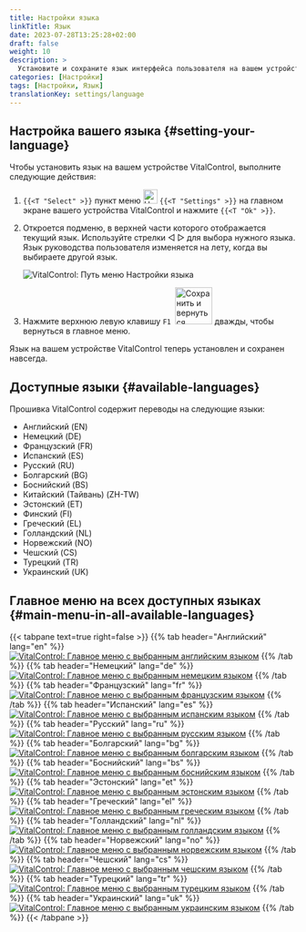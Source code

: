 ```yaml
---
title: Настройки языка
linkTitle: Язык
date: 2023-07-28T13:25:28+02:00
draft: false
weight: 10
description: >
  Установите и сохраните язык интерфейса пользователя на вашем устройстве VitalControl.
categories: [Настройки]
tags: [Настройки, Язык]
translationKey: settings/language
---
```

## Настройка вашего языка {#setting-your-language}

Чтобы установить язык на вашем устройстве VitalControl, выполните следующие действия:

1. `{{<T "Select" >}}` пункт меню <img src="/icons/gear.svg" width="25" align="bottom" alt="Настройки" /> `{{<T "Settings" >}}` на главном экране вашего устройства VitalControl и нажмите `{{<T "Ok" >}}`.

1. Откроется подменю, в верхней части которого отображается текущий язык. Используйте стрелки ◁ ▷ для выбора нужного языка. Язык руководства пользователя изменяется на лету, когда вы выбираете другой язык.

   ![VitalControl: Путь меню Настройки языка](../images/select-lang.png "Настройка вашего языка")

1. Нажмите верхнюю левую клавишу `F1` &nbsp;<img src="/icons/footer/save_exit.svg" width="65" align="bottom" alt="Сохранить и вернуться" /> дважды, чтобы вернуться в главное меню.

Язык на вашем устройстве VitalControl теперь установлен и сохранен навсегда.

## Доступные языки {#available-languages}

Прошивка VitalControl содержит переводы на следующие языки:

- Английский (EN)
- Немецкий (DE)
- Французский (FR)
- Испанский (ES)
- Русский (RU)
- Болгарский (BG)
- Боснийский (BS)
- Китайский (Тайвань)  (ZH-TW)
- Эстонский (ET)
- Финский (FI)
- Греческий (EL)
- Голландский (NL)
- Норвежский (NO)
- Чешский (CS)
- Турецкий (TR)
- Украинский (UK)

## Главное меню на всех доступных языках {#main-menu-in-all-available-languages}

{{< tabpane text=true right=false >}}
  {{% tab header="Английский" lang="en" %}}
[![VitalControl: Главное меню с выбранным английским языком](/images/homescreen/english.png "Главное меню на английском")](/en/demo/ "Демо-приложение VitalControl (EN)")
  {{% /tab %}}
  {{% tab header="Немецкий" lang="de" %}}
[![VitalControl: Главное меню с выбранным немецким языком](/images/homescreen/german.png "Главное меню на немецком")](/demo/ "Демо-приложение VitalControl (DE)")
  {{% /tab %}}
  {{% tab header="Французский" lang="fr" %}}
[![VitalControl: Главное меню с выбранным французским языком](/images/homescreen/french.png "Главное меню на французском")](/fr/demo/ "Демо-приложение VitalControl (FR)")
  {{% /tab %}}
  {{% tab header="Испанский" lang="es" %}}
[![VitalControl: Главное меню с выбранным испанским языком](/images/homescreen/spanish.png "Главное меню на испанском")](/es/demo/ "Демо-приложение VitalControl (ES)")
  {{% /tab %}}
  {{% tab header="Русский" lang="ru" %}}
[![VitalControl: Главное меню с выбранным русским языком](/images/homescreen/russian.png "Главное меню на русском")](/ru/demo/ "Демо-приложение VitalControl (RU)")
  {{% /tab %}}
  {{% tab header="Болгарский" lang="bg" %}}
[![VitalControl: Главное меню с выбранным болгарским языком](/images/homescreen/bulgarian.png "Главное меню на болгарском")](/bg/demo/ "Демо-приложение VitalControl (BG)")
  {{% /tab %}}
  {{% tab header="Боснийский" lang="bs" %}}
[![VitalControl: Главное меню с выбранным боснийским языком](/images/homescreen/bosnian.png "Главное меню на боснийском")](/bs/demo/ "Демо-приложение VitalControl (BS)")
  {{% /tab %}}
  {{% tab header="Эстонский" lang="et" %}}
[![VitalControl: Главное меню с выбранным эстонским языком](/images/homescreen/estonian.png "Главное меню на эстонском")](/et/demo/ "Демо-приложение VitalControl (ET)")
  {{% /tab %}}
  {{% tab header="Греческий" lang="el" %}}
[![VitalControl: Главное меню с выбранным греческим языком](/images/homescreen/greek.png "Главное меню на греческом")](/el/demo/ "Демо-приложение VitalControl (EL)")
  {{% /tab %}}
  {{% tab header="Голландский" lang="nl" %}}
[![VitalControl: Главное меню с выбранным голландским языком](/images/homescreen/dutch.png "Главное меню на голландском")](/nl/demo/ "Демо-приложение VitalControl (NL)")
  {{% /tab %}}
  {{% tab header="Норвежский" lang="no" %}}
[![VitalControl: Главное меню с выбранным норвежским языком](/images/homescreen/norwegian.png "Главное меню на норвежском")](/no/demo/ "Демо-приложение VitalControl (NO)")
  {{% /tab %}}
  {{% tab header="Чешский" lang="cs" %}}
[![VitalControl: Главное меню с выбранным чешским языком](/images/homescreen/czech.png "Главное меню на чешском")](/cs/demo/ "Демо-приложение VitalControl (CS)")
  {{% /tab %}}
  {{% tab header="Турецкий" lang="tr" %}}
[![VitalControl: Главное меню с выбранным турецким языком](/images/homescreen/turkish.png "Главное меню на турецком")](/tr/demo/ "Демо-приложение VitalControl (TR)")
  {{% /tab %}}
  {{% tab header="Украинский" lang="uk" %}}
[![VitalControl: Главное меню с выбранным украинским языком](/images/homescreen/ukrainian.png "Главное меню на украинском")](/uk/demo/ "Демо-приложение VitalControl (UK)")
  {{% /tab %}}
{{< /tabpane >}}
